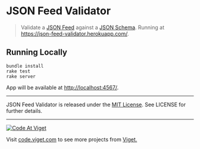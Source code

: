 # JSON Feed Validator

> Validate a [JSON Feed][1] against a [JSON Schema][2]. Running at <https://json-feed-validator.herokuapp.com/>.

[1]: https://jsonfeed.org/
[2]: http://json.schemastore.org/feed

## Running Locally

```
bundle install
rake test
rake server
```

App will be available at <http://localhost:4567/>.

* * *

JSON Feed Validator is released under the [MIT License](http://www.opensource.org/licenses/MIT). See LICENSE for further details.

* * *

<a href="http://code.viget.com">
  <img src="http://code.viget.com/github-banner.png" alt="Code At Viget">
</a>

Visit [code.viget.com](http://code.viget.com) to see more projects from [Viget.](https://viget.com)
